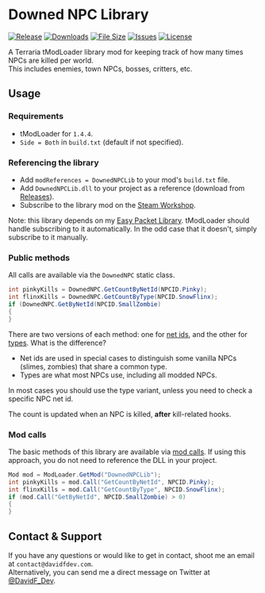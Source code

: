 # Downed NPC Library
[![Release](https://img.shields.io/github/v/release/DavidF-Dev/Terraria-Downed-NPC-Lib?style=flat-square)](https://github.com/DavidF-Dev/Terraria-Downed-NPC-Lib/releases/latest)
[![Downloads](https://img.shields.io/steam/downloads/2955286119?style=flat-square)](https://steamcommunity.com/sharedfiles/filedetails/?id=2955286119)
[![File Size](https://img.shields.io/steam/size/2955286119?style=flat-square)](https://steamcommunity.com/sharedfiles/filedetails/?id=2955286119)
[![Issues](https://img.shields.io/github/issues/DavidF-Dev/Terraria-Downed-NPC-Lib?style=flat-square)](https://github.com/DavidF-Dev/Terraria-Downed-NPC-Lib/issues)
[![License](https://img.shields.io/github/license/DavidF-Dev/Terraria-Downed-NPC-Lib?style=flat-square)](https://github.com/DavidF-Dev/Terraria-Downed-NPC-Lib/blob/main/LICENSE.md)

A Terraria tModLoader library mod for keeping track of how many times NPCs are killed per world.<br />
This includes enemies, town NPCs, bosses, critters, etc.

## Usage
### Requirements
- tModLoader for `1.4.4`.
- `Side = Both` in `build.txt` (default if not specified).

### Referencing the library
- Add `modReferences = DownedNPCLib` to your mod's `build.txt` file.
- Add `DownedNPCLib.dll` to your project as a reference (download from [Releases](https://github.com/DavidF-Dev/Terraria-Downed-NPC-Lib/releases/latest)).
- Subscribe to the library mod on the [Steam Workshop](https://steamcommunity.com/sharedfiles/filedetails/?id=2955286119).

Note: this library depends on my [Easy Packet Library](https://github.com/DavidF-Dev/Terraria-Easy-Packets-Lib).
tModLoader should handle subscribing to it automatically.
In the odd case that it doesn't, simply subscribe to it manually.

### Public methods
All calls are available via the `DownedNPC` static class.
```csharp
int pinkyKills = DownedNPC.GetCountByNetId(NPCID.Pinky);
int flinxKills = DownedNPC.GetCountByType(NPCID.SnowFlinx);
if (DownedNPC.GetByNetId(NPCID.SmallZombie)
{
}
```
There are two versions of each method: one for <ins>net ids</ins>, and the other for <ins>types</ins>. What is the difference?
- Net ids are used in special cases to distinguish some vanilla NPCs (slimes, zombies) that share a common type.
- Types are what most NPCs use, including all modded NPCs.

In most cases you should use the type variant, unless you need to check a specific NPC net id.

The count is updated when an NPC is killed, **after** kill-related hooks.

### Mod calls
The basic methods of this library are available via [mod calls](https://github.com/tModLoader/tModLoader/wiki/Expert-Cross-Mod-Content#call-aka-modcall-intermediate).
If using this approach, you do not need to reference the DLL in your project.
```csharp
Mod mod = ModLoader.GetMod("DownedNPCLib");
int pinkyKills = mod.Call("GetCountByNetId", NPCID.Pinky);
int flinxKills = mod.Call("GetCountByType", NPCID.SnowFlinx);
if (mod.Call("GetByNetId", NPCID.SmallZombie) > 0)
{
}
```

## Contact & Support

If you have any questions or would like to get in contact, shoot me an email at `contact@davidfdev.com`.<br>
Alternatively, you can send me a direct message on Twitter at [@DavidF_Dev](https://twitter.com/DavidF_Dev).